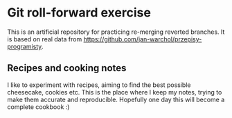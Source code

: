 Git roll-forward exercise
=========================

This is an artificial repository for practicing re-merging reverted branches.
It is based on real data from
https://github.com/jan-warchol/przepisy-programisty.


Recipes and cooking notes
-------------------------

I like to experiment with recipes, aiming to find the best possible cheesecake,
cookies etc. This is the place where I keep my notes, trying to make them
accurate and reproducible. Hopefully one day this will become a complete
cookbook :)

